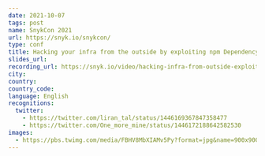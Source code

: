 ```yaml
---
date: 2021-10-07
tags: post
name: SnykCon 2021
url: https://snyk.io/snykcon/
type: conf
title: Hacking your infra from the outside by exploiting npm Dependency Confusion attacks
slides_url:
recording_url: https://snyk.io/video/hacking-infra-from-outside-exploiting-npm-dependency-confusion-attacks/
city:
country:
country_code:
language: English
recognitions:
  twitter:
    - https://twitter.com/liran_tal/status/1446169367847358477
    - https://twitter.com/One_more_mine/status/1446172188642582530
images:
  - https://pbs.twimg.com/media/FBHV8MbXIAMv5Py?format=jpg&name=900x900
---
```

